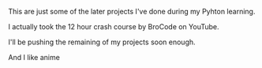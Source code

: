 This are just some of the later projects I've done during my Pyhton learning.

I actually took the 12 hour crash course by BroCode on YouTube.

I'll be pushing the remaining of my projects soon enough.

And I like anime